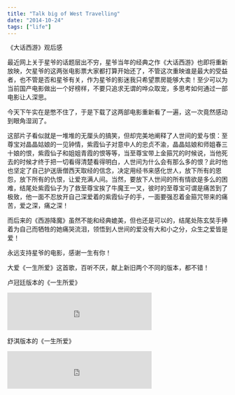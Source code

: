 ```yaml
---
title: "Talk big of West Travelling"
date: "2014-10-24"
tags: ["life"]
---
```

《大话西游》观后感 <!--more-->

最近网上关于星爷的话题层出不穷，星爷当年的经典之作《大话西游》也即将重新放映，欠星爷的这两张电影票大家都打算开始还了，不管这次重映谁是最大的受益者，也不管是否和星爷有关，作为星爷的影迷我只希望票房能够大卖！至少可以为当前国产电影做出一个好榜样，不要只追求无谓的哗众取宠，多思考如何通过一部电影让人深思。

今天下午实在是憋不住了，于是下载了这两部电影重新看了一遍，这一次竟然感动到眼角湿润了。

这部片子看似就是一堆堆的无厘头的搞笑，但却完美地阐释了人世间的爱与恨：至尊宝对晶晶姑娘的一见钟情，紫霞仙子对意中人的忠贞不渝，晶晶姑娘和师姐春三十娘的恨，紫霞仙子和姐姐青霞的恨等等，当至尊宝带上金箍咒的时候说，当他死去的时候才终于把一切看得清楚看得明白，人世间为什么会有那么多的恨？此时他也坚定了自己护送唐僧西天取经的信念，决定用经书来感化世人，放下所有的恩怨，放下所有的仇恨，让爱充满人间。当然，要放下人世间的所有情欲是多么的困难，结尾处紫霞仙子为了救至尊宝挨了牛魔王一叉，彼时的至尊宝可谓是痛苦到了极致，他一面不忍放开自己深爱着的紫霞仙子的手，一面要强忍着金箍咒带来的痛苦，爱之深，痛之深！

而后来的《西游降魔》虽然不能和经典媲美，但也还是可以的，结尾处陈玄奘手捧着为自己而牺牲的她痛哭流泪，领悟到人世间的爱没有大和小之分，众生之爱皆是爱！

永远支持星爷的电影，感谢一生有你！

大爱《一生所爱》这首歌，百听不厌，献上新旧两个不同的版本，都不错！

卢冠廷版本的《一生所爱》

<iframe frameborder="no" border="0" marginwidth="0" marginheight="0" width=330 height=86 src="http://music.163.com/outchain/player?type=2&id=32785700&auto=0&height=66"></iframe>

<!-- <audio width="300" height="32"
style="margin: auto; top: 0; right: 0; bottom: 0; left: 0;"
controls="controls"
autoplay="autoplay"
name="media"
src="/music/loveforever-old.mp3">
</audio> -->

舒淇版本的《一生所爱》

<iframe frameborder="no" border="0" marginwidth="0" marginheight="0" width=330 height=86 src="http://music.163.com/outchain/player?type=2&id=25727660&auto=1&height=66"></iframe>

<!-- <audio width="300" height="32"
style="margin: auto; top: 0; right: 0; bottom: 0; left: 0;"
controls="controls"
autoplay="autoplay"
name="media"
src="/music/loveforever-old.mp3">
</audio> -->
